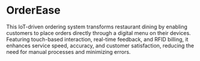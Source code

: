 # OrderEase
This IoT-driven ordering system transforms restaurant dining by enabling customers to place orders directly through a digital menu on their devices. Featuring touch-based interaction, real-time feedback, and RFID billing, it enhances service speed, accuracy, and customer satisfaction, reducing the need for manual processes and minimizing errors.
